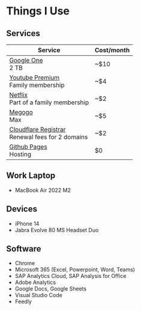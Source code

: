 # Things I Use

## Services


|Service|Cost/month|
|-------|--------------|
|[Google One](https://one.google.com/)<br>2 TB|~$10|
|[Youtube Premium](https://nearlyfreespeech.net)<br>Family membership|~$4|
|[Netflix](https://netflix.com/)<br>Part of a family membership|~$2|
|[Megogo](https://megogo.net/)<br>Max|~$5|
|[Cloudflare Registrar](https://www.cloudflare.com/)<br>Renewal fees for 2 domains|~$2|
|[Github Pages](https://pages.github.com/)<br>Hosting|$0|

## Work Laptop

- MacBook Air 2022 M2

## Devices

- iPhone 14
- Jabra Evolve 80 MS Headset Duo

## Software

- Chrome
- Microsoft 365 (Excel, Powerpoint, Word, Teams)
- SAP Analytics Cloud, SAP Analysis for Office
- Adobe Analytics
- Google Docs, Google Sheets
- Visual Studio Code
- Feedly